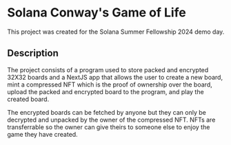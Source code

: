 # Solana Conway's Game of Life

This project was created for the Solana Summer Fellowship 2024 demo day.

## Description

The project consists of a program used to store packed and encrypted 32X32 boards and a NextJS app that allows the user to create a new board, mint a compressed NFT which is the proof of ownership over the board, upload the packed and encrypted board to the program, and play the created board.

The encrypted boards can be fetched by anyone but they can only be decrypted and unpacked by the owner of the compressed NFT. NFTs are transferrable so the owner can give theirs to someone else to enjoy the game they have created.
